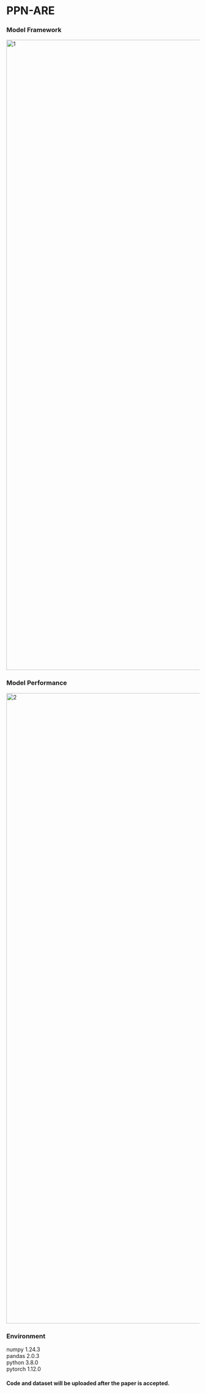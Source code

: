 # PPN-ARE
###  Model Framework
<img width="1642" alt="1" src="img/model.png">
  
###  Model Performance
<img width="1642" alt="2" src="img/1.png">

### Environment
numpy                     1.24.3  
pandas                    2.0.3  
python                    3.8.0   
pytorch                   1.12.0  
  
#### Code and dataset will be uploaded after the paper is accepted.
